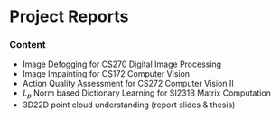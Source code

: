 # Project Reports

### Content
- Image Defogging for CS270 Digital Image Processing
- Image Impainting for CS172 Computer Vision
- Action Quality Assessment for CS272 Computer Vision II
- $L_p$ Norm based Dictionary Learning for SI231B Matrix Computation
- 3D22D point cloud understanding (report slides & thesis)

